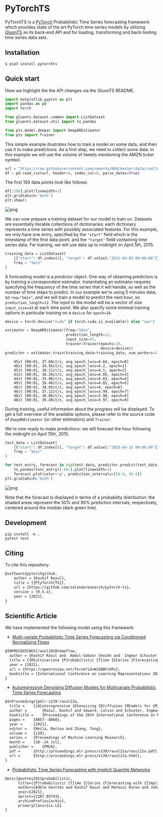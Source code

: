 # PyTorchTS

PyTorchTS is a [PyTorch](https://github.com/pytorch/pytorch) Probabilistic Time Series forecasting framework which provides state of the art PyTorch time series models by utilizing [GluonTS](https://github.com/awslabs/gluon-ts) as its back-end API and for loading, transforming and back-testing time series data sets.

## Installation

```
$ pip3 install pytorchts
```

## Quick start

Here we highlight the the API changes via the GluonTS README.

```python
import matplotlib.pyplot as plt
import pandas as pd
import torch

from gluonts.dataset.common import ListDataset
from gluonts.dataset.util import to_pandas

from pts.model.deepar import DeepAREstimator
from pts import Trainer
```

This simple example illustrates how to train a model on some data, and then use it to make predictions. As a first step, we need to collect some data: in this example we will use the volume of tweets mentioning the AMZN ticker symbol.

```python
url = "https://raw.githubusercontent.com/numenta/NAB/master/data/realTweets/Twitter_volume_AMZN.csv"
df = pd.read_csv(url, header=0, index_col=0, parse_dates=True)
```

The first 100 data points look like follows:

```python
df[:100].plot(linewidth=2)
plt.grid(which='both')
plt.show()
```

![png](https://github.com/zalandoresearch/pytorch-ts/blob/master/examples/images/readme_0.png?raw=true)


We can now prepare a training dataset for our model to train on. Datasets are essentially iterable collections of dictionaries: each dictionary represents a time series with possibly associated features. For this example, we only have one entry, specified by the `"start"` field which is the timestamp of the first data point, and the `"target"` field containing time series data. For training, we will use data up to midnight on April 5th, 2015.


```python
training_data = ListDataset(
    [{"start": df.index[0], "target": df.value[:"2015-04-05 00:00:00"]}],
    freq = "5min"
)
```

A forecasting model is a *predictor* object. One way of obtaining predictors is by training a correspondent estimator. Instantiating an estimator requires specifying the frequency of the time series that it will handle, as well as the number of time steps to predict. In our example we're using 5 minutes data, so `req="5min"`, and we will train a model to predict the next hour, so `prediction_length=12`. The input to the model will be a vector of size `input_size=43` at each time point.  We also specify some minimal training options in particular training on a `device` for `epoch=10`.


```python
device = torch.device("cuda" if torch.cuda.is_available() else "cpu")

estimator = DeepAREstimator(freq="5min",
                            prediction_length=12,
                            input_size=43,
                            trainer=Trainer(epochs=10,
                                            device=device))
predictor = estimator.train(training_data=training_data, num_workers=4)
```
```
    45it [00:01, 37.60it/s, avg_epoch_loss=4.64, epoch=0]
    48it [00:01, 39.56it/s, avg_epoch_loss=4.2, epoch=1] 
    45it [00:01, 38.11it/s, avg_epoch_loss=4.1, epoch=2] 
    43it [00:01, 36.29it/s, avg_epoch_loss=4.05, epoch=3]
    44it [00:01, 35.98it/s, avg_epoch_loss=4.03, epoch=4]
    48it [00:01, 39.48it/s, avg_epoch_loss=4.01, epoch=5]
    48it [00:01, 38.65it/s, avg_epoch_loss=4, epoch=6]   
    46it [00:01, 37.12it/s, avg_epoch_loss=3.99, epoch=7]
    48it [00:01, 38.86it/s, avg_epoch_loss=3.98, epoch=8]
    48it [00:01, 39.49it/s, avg_epoch_loss=3.97, epoch=9]
```

During training, useful information about the progress will be displayed. To get a full overview of the available options, please refer to the source code of `DeepAREstimator` (or other estimators) and `Trainer`.

We're now ready to make predictions: we will forecast the hour following the midnight on April 15th, 2015.


```python
test_data = ListDataset(
    [{"start": df.index[0], "target": df.value[:"2015-04-15 00:00:00"]}],
    freq = "5min"
)
```


```python
for test_entry, forecast in zip(test_data, predictor.predict(test_data)):
    to_pandas(test_entry)[-60:].plot(linewidth=2)
    forecast.plot(color='g', prediction_intervals=[50.0, 90.0])
plt.grid(which='both')
```

![png](https://github.com/zalandoresearch/pytorch-ts/blob/master/examples/images/readme_1.png?raw=true)


Note that the forecast is displayed in terms of a probability distribution: the shaded areas represent the 50% and 90% prediction intervals, respectively, centered around the median (dark green line).


## Development

```
pip install -e .
pytest test
```

## Citing

To cite this repository:

```tex
@software{pytorchgithub,
    author = {Kashif Rasul},
    title = {{P}yTorch{TS}},
    url = {https://github.com/zalandoresearch/pytorch-ts},
    version = {0.5.x},
    year = {2021},
}
```

## Scientific Article

We have implemented the following model using this framework:

* [Multi-variate Probabilistic Time Series Forecasting via Conditioned Normalizing Flows](https://arxiv.org/abs/2002.06103)
```tex
@INPROCEEDINGS{rasul2020tempflow,
  author = {Kashif Rasul and  Abdul-Saboor Sheikh and  Ingmar Schuster and Urs Bergmann and Roland Vollgraf},
  title = {{M}ultivariate {P}robabilistic {T}ime {S}eries {F}orecasting via {C}onditioned {N}ormalizing {F}lows},
  year = {2021},
  url = {https://openreview.net/forum?id=WiGQBFuVRv},
  booktitle = {International Conference on Learning Representations 2021},
}
```

* [Autoregressive Denoising Diffusion Models for Multivariate Probabilistic Time Series Forecasting
](http://proceedings.mlr.press/v139/rasul21a.html)
```tex
@InProceedings{pmlr-v139-rasul21a,
  title = 	 {{A}utoregressive {D}enoising {D}iffusion {M}odels for {M}ultivariate {P}robabilistic {T}ime {S}eries {F}orecasting},
  author =       {Rasul, Kashif and Seward, Calvin and Schuster, Ingmar and Vollgraf, Roland},
  booktitle = 	 {Proceedings of the 38th International Conference on Machine Learning},
  pages = 	 {8857--8868},
  year = 	 {2021},
  editor = 	 {Meila, Marina and Zhang, Tong},
  volume = 	 {139},
  series = 	 {Proceedings of Machine Learning Research},
  month = 	 {18--24 Jul},
  publisher =    {PMLR},
  pdf = 	 {http://proceedings.mlr.press/v139/rasul21a/rasul21a.pdf},
  url = 	 {http://proceedings.mlr.press/v139/rasul21a.html},
}
```

* [Probabilistic Time Series Forecasting with Implicit Quantile Networks](https://arxiv.org/abs/2107.03743)
```tex
@misc{gouttes2021probabilistic,
      title={{P}robabilistic {T}ime {S}eries {F}orecasting with {I}mplicit {Q}uantile {N}etworks}, 
      author={Adèle Gouttes and Kashif Rasul and Mateusz Koren and Johannes Stephan and Tofigh Naghibi},
      year={2021},
      eprint={2107.03743},
      archivePrefix={arXiv},
      primaryClass={cs.LG}
}
```
